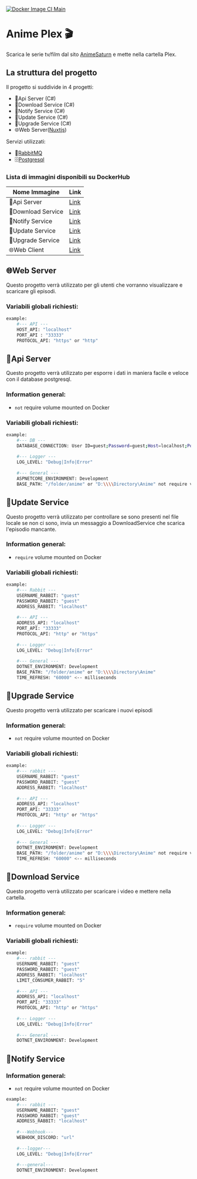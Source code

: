 [![Docker Image CI Main](https://github.com/GamingBunker/AnimePlex/actions/workflows/docker-image.yml/badge.svg?branch=main)](https://github.com/GamingBunker/AnimePlex/actions/workflows/docker-image.yml) 

# Anime Plex 🎬
Scarica le serie tv/film dal sito [AnimeSaturn](https://www.animesaturn.it/) e mette nella cartella Plex.

## La struttura del progetto
Il progetto si suddivide in 4 progetti:
- 🧮Api Server (C#)
- 📩Download Service (C#)
- 📨Notify Service (C#)
- 💾Update Service (C#)
- 💽Upgrade Service (C#)
- 🌐Web Server([Nuxtjs](https://nuxtjs.org/))

Servizi utilizzati:
- 🐰[RabbitMQ](https://www.rabbitmq.com/)
- 🗄[Postgresql](https://www.postgresql.org/)

### Lista di immagini disponibili su DockerHub
| Nome Immagine | Link |
| ------ | ------ |
| 🧮Api Server | [Link](https://hub.docker.com/r/kju7pwd2/animeplex-api) |
| 📩Download Service | [Link](https://hub.docker.com/r/kju7pwd2/animeplex-downloadservice) |
| 📨Notify Service | [Link](https://hub.docker.com/r/kju7pwd2/animeplex-notifyservice) |
| 💾Update Service | [Link](https://hub.docker.com/r/kju7pwd2/animeplex-updateservice) |
| 💽Upgrade Service | [Link](https://hub.docker.com/r/kju7pwd2/animeplex-upgradeservice) |
| 🌐Web Client | [Link](https://hub.docker.com/r/kju7pwd2/animeplex-web) |

## 🌐Web Server
Questo progetto verrà utilizzato per gli utenti che vorranno visualizzare e scaricare gli episodi.
### Variabili globali richiesti:
```sh
example:
    #--- API ---
    HOST_API: "localhost"
    PORT_API : "33333"
    PROTOCOL_API: "https" or "http"
```

## 🧮Api Server
Questo progetto verrà utilizzato per esporre i dati in maniera facile e veloce con il database postgresql.
### Information general:
- `not` require volume mounted on Docker
### Variabili globali richiesti:
```sh
example:
    #--- DB ---
    DATABASE_CONNECTION: User ID=guest;Password=guest;Host=localhost;Port=33333;Database=db;
    
    #--- Logger ---
    LOG_LEVEL: "Debug|Info|Error"
    
    #--- General ---
    ASPNETCORE_ENVIRONMENT: Development
    BASE_PATH: "/folder/anime" or "D:\\\\Directory\Anime" not require volume mounted
```

## 💾Update Service
Questo progetto verrà utilizzato per controllare se sono presenti nel file locale se non ci sono, invia un messaggio a DownloadService che scarica l'episodio mancante.
### Information general:
- `require` volume mounted on Docker
### Variabili globali richiesti:
```sh
example:
    #--- Rabbit ---
    USERNAME_RABBIT: "guest"
    PASSWORD_RABBIT: "guest"
    ADDRESS_RABBIT: "localhost"
    
    #--- API ---
    ADDRESS_API: "localhost"
    PORT_API: "33333"
    PROTOCOL_API: "http" or "https"
    
    #--- Logger ---
    LOG_LEVEL: "Debug|Info|Error"
    
    #--- General ---
    DOTNET_ENVIRONMENT: Development
    BASE_PATH: "/folder/anime" or "D:\\\\Directory\Anime"
    TIME_REFRESH: "60000" <-- milliseconds
```

## 💽Upgrade Service
Questo progetto verrà utilizzato per scaricare i nuovi episodi
### Information general:
- `not` require volume mounted on Docker
### Variabili globali richiesti:
```sh
example:
    #--- rabbit ---
    USERNAME_RABBIT: "guest"
    PASSWORD_RABBIT: "guest"
    ADDRESS_RABBIT: "localhost"
    
    #--- API ---
    ADDRESS_API: "localhost"
    PORT_API: "33333"
    PROTOCOL_API: "http" or "https"
    
    #--- Logger ---
    LOG_LEVEL: "Debug|Info|Error"
    
    #--- General ---
    DOTNET_ENVIRONMENT: Development
    BASE_PATH: "/folder/anime" or "D:\\\\Directory\Anime" not require volume mounted
    TIME_REFRESH: "60000" <-- milliseconds
```

## 📩Download Service
Questo progetto verrà utilizzato per scaricare i video e mettere nella cartella.
### Information general:
- `require` volume mounted on Docker
### Variabili globali richiesti:
```sh
example:
    #--- rabbit ---
    USERNAME_RABBIT: "guest"
    PASSWORD_RABBIT: "guest"
    ADDRESS_RABBIT: "localhost"
    LIMIT_CONSUMER_RABBIT: "5"
    
    #--- API ---
    ADDRESS_API: "localhost"
    PORT_API: "33333"
    PROTOCOL_API: "http" or "https"
    
    #--- Logger ---
    LOG_LEVEL: "Debug|Info|Error"
    
    #--- General ---
    DOTNET_ENVIRONMENT: Development
```

## 📨Notify Service
### Information general:
- `not` require volume mounted on Docker
```sh
example:
    #--- rabbit ---
    USERNAME_RABBIT: "guest"
    PASSWORD_RABBIT: "guest"
    ADDRESS_RABBIT: "localhost"
    
    #---Webhook---
    WEBHOOK_DISCORD: "url"
    
    #---logger---
    LOG_LEVEL: "Debug|Info|Error"
    
    #---general---
    DOTNET_ENVIRONMENT: Development
```